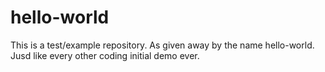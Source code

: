 # hello-world
This is a test/example repository. As given away by the name hello-world. Jusd like every other coding initial demo ever. 
